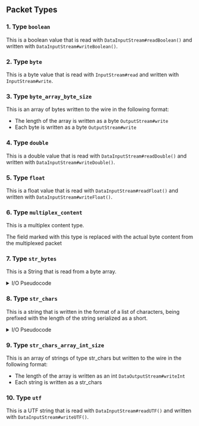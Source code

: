 ## Packet Types

### 1. Type `boolean`
This is a boolean value that is read with `DataInputStream#readBoolean()` and written with `DataInputStream#writeBoolean()`.

### 2. Type `byte`
This is a byte value that is read with `InputStream#read` and written with `InputStream#write`.

### 3. Type `byte_array_byte_size`
This is an array of bytes written to the wire in the following format:
- The length of the array is written as a byte `OutputStream#write`
- Each byte is written as a byte `OutputStream#write`

### 4. Type `double`
This is a double value that is read with `DataInputStream#readDouble()` and written with `DataInputStream#writeDouble()`.

### 5. Type `float`
This is a float value that is read with `DataInputStream#readFloat()` and written with `DataInputStream#writeFloat()`.

### 6. Type `multiplex_content`
This is a multiplex content type.

The field marked with this type is replaced with the actual byte content from the multiplexed packet

### 7. Type `str_bytes`
This is a String that is read from a byte array.


<details>
<summary>I/O Pseudocode</summary>

Reading in Java:
```java
public static String readStrBytes(InputStream input) {
    String result = "";
    // First check if we have a string
    boolean hasValue = input.read() == 1;
    if (hasValue) {
        // We do, so read the number of bytes that make up the string
        int length = input.read();
        byte[] bytes = new byte[length];
        // Read the bytes from the stream into the array
        input.read(bytes);
        // Finally, convert the bytes to a string
        result = new String(bytes);
    }

    return result;
}
```

Writing in Java:
```java
public static void writeStrBytes(String str, OutputStream output) throws IOException {
    output.write(str != null ? 1 : 0);
    if (str != null) {
        output.write(str.length());
        output.write(str.getBytes());
    }
}
```

</details>

### 8. Type `str_chars`
This is a string that is written in the format of a list of characters,
being prefixed with the length of the string serialized as a short.

<details>
<summary>I/O Pseudocode</summary>

Reading in Java:
```java
public String readStrChars(DataOutputStream data) {
    int length = s.readShort();
    if (length > Short.MAX_VALUE) {
        throw new IOException("Received string length longer than maximum allowed (" + length + " > " + max + ")");
    }
    if (length < 0) {
        throw new IOException("Received string length is less than zero! Weird string!");
    }
    StringBuilder sb = new StringBuilder();
    for (int i = 0; i < length; ++i) {
        sb.append(data.readChar());
    }
    return sb.toString();
}
```

Writing in Java:
```java
public static void writeStrChars(String str, DataOutputStream out) throws IOException {
    if (str.length() > Short.MAX_VALUE) {
        throw new IOException("String too big");
    }
    out.writeShort(str.length());
    out.writeChars(str);
}
```

</details>

### 9. Type `str_chars_array_int_size`
This is an array of strings of type str_chars but written to the wire in the following format:
- The length of the array is written as an int `DataOutputStream#writeInt`
- Each string is written as a str_chars

### 10. Type `utf`
This is a UTF string that is read with `DataInputStream#readUTF()` and written with `DataInputStream#writeUTF()`.
